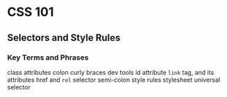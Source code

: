 # CSS 101
## Selectors and Style Rules

### Key Terms and Phrases

class attributes
colon
curly braces
dev tools 
id attribute 
`link` tag, and its attributes href and `rel` 
selector
semi-colon
style rules
stylesheet
universal selector